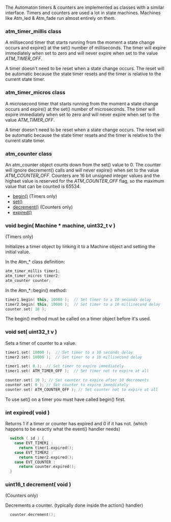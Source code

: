 The Automaton timers & counters are implemented as classes with a similar interface. Timers and counters are used a lot in state machines. Machines like Atm_led & Atm_fade run almost entirely on them.

### atm_timer_millis class ###

A millisecond timer that starts running from the moment a state change occurs and expire() at the set() number of milliseconds. The timer will expire immediately when set to zero and will never expire when set to the value *ATM_TIMER_OFF*. 

A timer doesn't need to be reset when a state change occurs. The reset will be automatic because the state timer resets and the timer is relative to the current state timer.

### atm_timer_micros class ###

A microsecond timer that starts running from the moment a state change occurs and expire() at the set() number of microseconds. The timer will expire immediately when set to zero and will never expire when set to the value *ATM_TIMER_OFF*.

A timer doesn't need to be reset when a state change occurs. The reset will be automatic because the state timer resets and the timer is relative to the current state timer.

### atm_counter class ###

An atm_counter object counts down from the set() value to 0.
The counter will ignore decrement() calls and will never expire() when set to the value *ATM_COUNTER_OFF*. Counters are 16 bit unsigned integer values and the highset value is reserved for the *ATM_COUNTER_OFF* flag, so the maximum value that can be counted is 65534.

* [begin()](#begin) (Timers only)
* [set()](#set)
* [decrement()](#decrement) (Counters only)
* [expired()](#expired)


### void begin( Machine * machine, uint32_t v ) ###

(Timers only)

Initializes a timer object by linking it to a Machine object and setting the initial value.

In the Atm_* class definition:
```c++
atm_timer_millis timer1;
atm_timer_micros timer2;
atm_counter counter;
```
In the Atm_*::begin() method:

```c++
timer1.begin( this, 10000 );  // Set timer to a 10 seconds delay
timer2.begin( this, 10000 );  // Set timer to a 10 millisecond delay
counter.set( 10 );
```
The begin() method must be called on a timer object before it's used.

### void set( uint32_t v ) ###

Sets a timer of counter to a value.

```c++
timer1.set( 10000 );  // Set timer to a 10 seconds delay
timer2.set( 10000 );  // Set timer to a 10 millisecond delay

timer1.set( 0 );  // Set timer to expire immediately
timer1.set( ATM_TIMER_OFF );  // Set timer not to expire at all

counter.set( 10 ); // Set counter to expire after 10 decrements
counter.set( 0 ); // Set counter to expire immediately
counter.set( ATM_COUNTER_OFF ); // Set counter not to expire at all

```

To use set() on a timer you must have called begin() first.

###  int expired( void ) ###

Returns 1 if a timer or counter has expired and 0 if it has not. (which happens to be exactly what the event() handler needs)

```c++
  switch ( id ) {
    case EVT_TIMER1 :
      return timer1.expired();
    case EVT_TIMER2 :
      return timer2.expired();
    case EVT_COUNTER :
      return counter.expired();
  }
```

### uint16_t decrement( void ) ###

(Counters only)

Decrements a counter. (typically done inside the action() handler)

```c++
  counter.decrement();
```